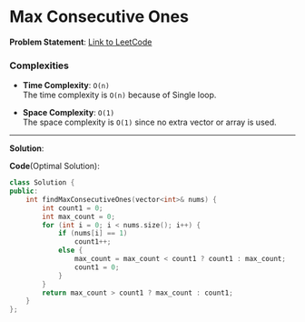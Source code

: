 # Max Consecutive Ones

**Problem Statement**:
[Link to LeetCode](https://leetcode.com/problems/max-consecutive-ones/description/)

### Complexities

- **Time Complexity**: `O(n)`  
  The time complexity is `O(n)` because of Single loop.

- **Space Complexity**: `O(1)`  
  The space complexity is `O(1)` since no extra vector or array is used.

---

**Solution**:

**Code**(Optimal Solution):
```cpp
class Solution {
public:
    int findMaxConsecutiveOnes(vector<int>& nums) {
        int count1 = 0;
        int max_count = 0;
        for (int i = 0; i < nums.size(); i++) {
            if (nums[i] == 1)
                count1++;
            else {
                max_count = max_count < count1 ? count1 : max_count;
                count1 = 0;
            }
        }
        return max_count > count1 ? max_count : count1;
    }
};
```
